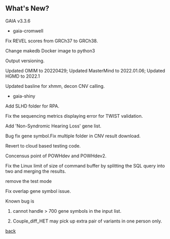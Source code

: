 ## What's New?

GAIA v3.3.6

* gaia-cromwell

Fix REVEL scores from GRCh37 to GRCh38.

Change makedb Docker image to python3

Output versioning.

Updated OMIM to 20220429; Updated MasterMind to 2022.01.06; Updated HGMD to 2022.1	

Updated basline for xhmm, decon CNV calling.

* gaia-shiny

Add SLHD folder for RPA.

Fix the sequencing metrics displaying error for TWIST validation.

Add 'Non-Syndromic Hearing Loss' gene list.

Bug fix gene symbol.Fix multiple folder in CNV result download.

Revert to cloud based testing code.		

Concensus point of POWHdev and POWHdev2.

Fix the Linux limit of size of command buffer by splitting the SQL query into two and merging the results.

remove the test mode

Fix overlap gene symbol issue. 

Known bug is 

1. cannot handle > 700 gene symbols in the input list. 

2. Couple_diff_HET may pick up extra pair of variants in one person only. 

[back](./)
